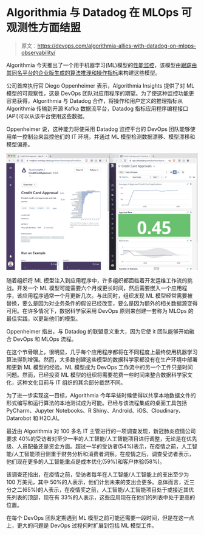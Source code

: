 # Algorithmia 与 Datadog 在 MLOps 可观测性方面结盟

> 原文：<https://devops.com/algorithmia-allies-with-datadog-on-mlops-observability/>

Algorithmia 今天推出了一个用于机器学习(ML)模型的[性能监控](https://devops.com/?s=performance%20monitoring)，该模型由[跟踪由其同名平台的企业版生成的算法推理和操作指标](http://www.globenewswire.com/news-release/2020/11/05/2121138/0/en/Algorithmia-Solves-ML-Model-Performance-and-Drift-Detection-with-Application-Performance-Monitoring-for-ML-Systems.html)来构建这些模型。

公司首席执行官 Diego Oppenheimer 表示，Algorithmia Insights 提供了对 ML 模型的可观察性，这是 DevOps 团队对应用程序的期望。为了使这种监控功能更容易获得，Algorithmia 与 Datadog 合作，将操作和用户定义的推理指标从 Algorithmia 传输到开源 Kafka 数据流平台，Datadog 指标应用程序编程接口(API)可以从该平台使用这些数据。

Oppenheimer 说，这种能力将使采用 Datadog 监控平台的 DevOps 团队能够使用单一控制台来监控他们的 IT 环境，并通过 ML 模型检测数据漂移、模型漂移和模型偏差。

![](img/d511c1f2fc1a7bfde79b0f2e56c24cf1.png)

随着组织将 ML 模型注入到应用程序中，许多组织都面临着开发运维工作流的挑战。开发一个 ML 模型可能需要六个月或更长时间，然后需要嵌入一个应用程序，该应用程序通常一个月更新几次。与此同时，组织发现 ML 模型经常需要被替换，要么是因为对业务条件的假设已经改变，要么是因为额外的相关数据源变得可用。在许多情况下，数据科学家采用 DevOps 原则来创建一套称为 MLOps 的最佳实践，以更新他们的模型。

Oppenheimer 指出，与 Datadog 的联盟意义重大，因为它使 it 团队能够开始融合 DevOps 和 MLOps 流程。

在这个节骨眼上，很明显，几乎每个应用程序都将在不同程度上最终使用机器学习算法得到增强。然而，大多数创建这些模型的数据科学家都没有在生产环境中部署和更新 ML 模型的经验。ML 模型成为 DevOps 工作流中的另一个工件只是时间问题。然而，已经投资 ML 模型的组织将需要花费一些时间来整合数据科学家文化，这种文化目前与 IT 组织的其余部分截然不同。

为了进一步实现这一目标，Algorithmia 今年早些时候使得以共享本地数据文件的形式编写和运行算法的本地测试成为可能。已经与该流程集成的桌面工具包括 PyCharm、Jupyter Notebooks、R Shiny、Android、iOS、Cloudinary、Datarobot 和 H2O.AI。

最近由 Algorithmia 对 100 多名 IT 主管进行的一项调查发现，新冠肺炎疫情公司要求 40%的受访者对至少一半的人工智能/人工智能项目进行调整，无论是在优先级、人员配备还是资金方面。超过一半的受访者(54%)表示，在疫情之前，人工智能/人工智能项目侧重于财务分析和消费者洞察。在疫情之后，调查受访者表示，他们现在更多的人工智能重点是成本优化(59%)和客户体验(58%)。

该调查还指出，在疫情之前，受访者每年在人工智能/人工智能上的支出至少为 100 万美元，其中 50%的人表示，他们计划未来的支出会更多。总体而言，近三分之二(65%)的人表示，在疫情奖之前，人工智能/人工智能项目处于或接近其优先列表的顶部，现在有 33%的人表示，这些应用现在在他们的列表中处于更高的位置。

在每个 DevOps 团队定期遇到 ML 模型之前可能还需要一段时间，但是在这一点上，更大的问题是 DevOps 过程何时扩展到包括 ML 模型工件。